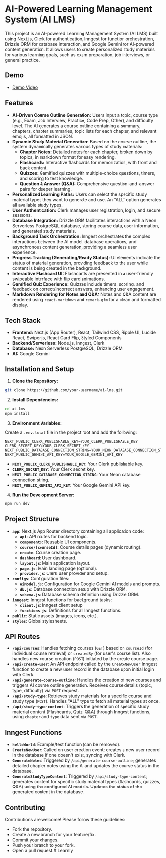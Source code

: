 
# AI-Powered Learning Management System (AI LMS)

This project is an AI-powered Learning Management System (AI LMS) built using Next.js, Clerk for authentication, Inngest for function orchestration, Drizzle ORM for database interaction, and Google Gemini for AI-powered content generation. It allows users to create personalized study materials for various learning goals, such as exam preparation, job interviews, or general practice.

## Demo
- [Demo Video](https://drive.google.com/file/d/1CuD56rPsAf80mXNPXnVTLV0EYdY53B3z/view?t=2)


## Features

* **AI-Driven Course Outline Generation:** Users input a topic, course type (e.g., Exam, Job Interview, Practice, Code Prep, Other), and difficulty level.  The AI generates a course outline containing a summary, chapters, chapter summaries, topic lists for each chapter, and relevant emojis, all formatted in JSON.
* **Dynamic Study Material Generation:**  Based on the course outline, the system dynamically generates various types of study materials:
    * **Chapter Notes:** Detailed notes for each chapter, broken down by topics, in markdown format for easy rendering.
    * **Flashcards:** Interactive flashcards for memorization, with front and back content.
    * **Quizzes:** Gamified quizzes with multiple-choice questions, timers, and scoring to test knowledge.
    * **Question & Answer (Q&A):**  Comprehensive question-and-answer pairs for deeper learning.
* **Personalized Learning Paths:** Users can select the specific study material types they want to generate and use.  An "ALL" option generates all available study types.
* **User Authentication:** Clerk manages user registration, login, and secure sessions.
* **Database Integration:** Drizzle ORM facilitates interactions with a Neon Serverless PostgreSQL database, storing course data, user information, and generated study materials.
* **Background Task Orchestration:**  Inngest orchestrates the complex interactions between the AI model, database operations, and asynchronous content generation, providing a seamless user experience.
* **Progress Tracking (Generating/Ready Status):** UI elements indicate the status of material generation, providing feedback to the user while content is being created in the background.
* **Interactive Flashcard UI:** Flashcards are presented in a user-friendly swipeable interface with flip card animations.
* **Gamified Quiz Experience:** Quizzes include timers, scoring, and feedback on correct/incorrect answers, enhancing user engagement.
* **Markdown Rendering for Notes and Q&A:**  Notes and Q&A content are rendered using `react-markdown` and `remark-gfm` for a clean and formatted display.


## Tech Stack

* **Frontend:** Next.js (App Router), React, Tailwind CSS, Ripple UI, Lucide React, Swiper.js, React Card Flip, Styled Components
* **Backend/Serverless:**  Node.js, Inngest, Clerk
* **Database:** Neon Serverless PostgreSQL, Drizzle ORM
* **AI:** Google Gemini


## Installation and Setup

1. **Clone the Repository:**

```bash
git clone https://github.com/your-username/ai-lms.git
```

2. **Install Dependencies:**

```bash
cd ai-lms
npm install
```

3. **Environment Variables:**

Create a `.env.local` file in the project root and add the following:

```
NEXT_PUBLIC_CLERK_PUBLISHABLE_KEY=YOUR_CLERK_PUBLISHABLE_KEY
CLERK_SECRET_KEY=YOUR_CLERK_SECRET_KEY
NEXT_PUBLIC_DATABASE_CONNECTION_STRING=YOUR_NEON_DATABASE_CONNECTION_STRING
NEXT_PUBLIC_GEMINI_API_KEY=YOUR_GOOGLE_GEMINI_API_KEY
```

* **`NEXT_PUBLIC_CLERK_PUBLISHABLE_KEY`**: Your Clerk publishable key.
* **`CLERK_SECRET_KEY`**: Your Clerk secret key.
* **`NEXT_PUBLIC_DATABASE_CONNECTION_STRING`**: Your Neon database connection string.
* **`NEXT_PUBLIC_GEMINI_API_KEY`**: Your Google Gemini API key.

4. **Run the Development Server:**

```bash
npm run dev
```


## Project Structure

* **`app`**:  Next.js App Router directory containing all application code:
    * **`api`**:  API routes for backend logic.
    * **`components`**: Reusable UI components.
    * **`course/[courseId]`**:  Course details pages (dynamic routing).
    * **`create`**:  Course creation page.
    * **`dashboard`**:  User dashboard.
    * **`layout.js`**: Main application layout.
    * **`page.js`**: Main landing page (optional).
    * **`provider.js`**:  Clerk user provider and setup.
* **`configs`**: Configuration files:
    * **`AiModel.js`**: Configuration for Google Gemini AI models and prompts.
    * **`db.js`**: Database connection setup with Drizzle ORM.
    * **`schema.js`**: Database schema definition using Drizzle ORM.
* **`inngest`**: Inngest functions for background tasks:
    * **`client.js`**: Inngest client setup.
    * **`functions.js`**: Definitions for all Inngest functions.
* **`public`**: Static assets (images, icons, etc.).
* **`styles`**: Global stylesheets.


## API Routes

* **`/api/courses`**:  Handles fetching courses (`GET`) based on `courseId` (for individual course retrieval) or `createdBy` (for user's course list).  Also handles new course creation (`POST`) initiated by the create course page.
* **`/api/create-user`**:  An API endpoint called by the `CreateNewUser` Inngest function to create a new user record in the database upon initial login with Clerk.
* **`/api/generate-course-outline`**: Handles the creation of new courses and triggers AI course outline generation.  Receives course details (topic, type, difficulty) via `POST` request.
* **`/api/study-type`**:  Retrieves study materials for a specific course and study type (`POST`).  Handles "ALL" type to fetch all material types at once.
* **`/api/study-type-content`**:  Triggers the generation of specific study material content (Flashcards, Quiz, Q&A) through Inngest functions, using `chapter` and `type` data sent via `POST`.


## Inngest Functions

* **`helloWorld`**: Example/test function (can be removed).
* **`CreateNewUser`**: Called on user creation event; creates a new user record in the database if one doesn't exist, syncing with Clerk.
* **`GenerateNotes`**:  Triggered by `/api/generate-course-outline`; generates detailed chapter notes using the AI and updates the course status in the database.
* **`GenerateStudyTypeContent`**:  Triggered by `/api/study-type-content`; generates content for specific study material types (flashcards, quizzes, Q&A) using the configured AI models.  Updates the status of the generated content in the database.


## Contributing

Contributions are welcome!  Please follow these guidelines:

* Fork the repository.
* Create a new branch for your feature/fix.
* Commit your changes.
* Push your branch to your fork.
* Open a pull request.# Learnly
